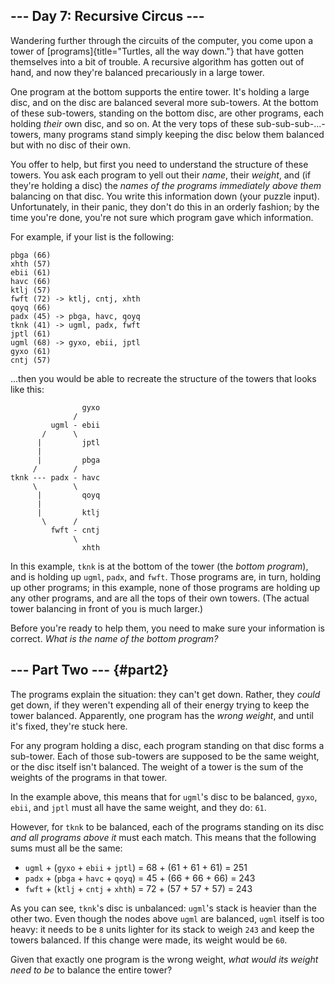 ## \-\-- Day 7: Recursive Circus \-\--

Wandering further through the circuits of the computer, you come upon a
tower of [programs]{title="Turtles, all the way down."} that have gotten
themselves into a bit of trouble. A recursive algorithm has gotten out
of hand, and now they\'re balanced precariously in a large tower.

One program at the bottom supports the entire tower. It\'s holding a
large disc, and on the disc are balanced several more sub-towers. At the
bottom of these sub-towers, standing on the bottom disc, are other
programs, each holding *their* own disc, and so on. At the very tops of
these sub-sub-sub-\...-towers, many programs stand simply keeping the
disc below them balanced but with no disc of their own.

You offer to help, but first you need to understand the structure of
these towers. You ask each program to yell out their *name*, their
*weight*, and (if they\'re holding a disc) the *names of the programs
immediately above them* balancing on that disc. You write this
information down (your puzzle input). Unfortunately, in their panic,
they don\'t do this in an orderly fashion; by the time you\'re done,
you\'re not sure which program gave which information.

For example, if your list is the following:

    pbga (66)
    xhth (57)
    ebii (61)
    havc (66)
    ktlj (57)
    fwft (72) -> ktlj, cntj, xhth
    qoyq (66)
    padx (45) -> pbga, havc, qoyq
    tknk (41) -> ugml, padx, fwft
    jptl (61)
    ugml (68) -> gyxo, ebii, jptl
    gyxo (61)
    cntj (57)

\...then you would be able to recreate the structure of the towers that
looks like this:

                    gyxo
                  /     
             ugml - ebii
           /      \     
          |         jptl
          |        
          |         pbga
         /        /
    tknk --- padx - havc
         \        \
          |         qoyq
          |             
          |         ktlj
           \      /     
             fwft - cntj
                  \     
                    xhth

In this example, `tknk` is at the bottom of the tower (the *bottom
program*), and is holding up `ugml`, `padx`, and `fwft`. Those programs
are, in turn, holding up other programs; in this example, none of those
programs are holding up any other programs, and are all the tops of
their own towers. (The actual tower balancing in front of you is much
larger.)

Before you\'re ready to help them, you need to make sure your
information is correct. *What is the name of the bottom program?*


## \-\-- Part Two \-\-- {#part2}

The programs explain the situation: they can\'t get down. Rather, they
*could* get down, if they weren\'t expending all of their energy trying
to keep the tower balanced. Apparently, one program has the *wrong
weight*, and until it\'s fixed, they\'re stuck here.

For any program holding a disc, each program standing on that disc forms
a sub-tower. Each of those sub-towers are supposed to be the same
weight, or the disc itself isn\'t balanced. The weight of a tower is the
sum of the weights of the programs in that tower.

In the example above, this means that for `ugml`\'s disc to be balanced,
`gyxo`, `ebii`, and `jptl` must all have the same weight, and they do:
`61`.

However, for `tknk` to be balanced, each of the programs standing on its
disc *and all programs above it* must each match. This means that the
following sums must all be the same:

-   `ugml` + (`gyxo` + `ebii` + `jptl`) = 68 + (61 + 61 + 61) = 251
-   `padx` + (`pbga` + `havc` + `qoyq`) = 45 + (66 + 66 + 66) = 243
-   `fwft` + (`ktlj` + `cntj` + `xhth`) = 72 + (57 + 57 + 57) = 243

As you can see, `tknk`\'s disc is unbalanced: `ugml`\'s stack is heavier
than the other two. Even though the nodes above `ugml` are balanced,
`ugml` itself is too heavy: it needs to be `8` units lighter for its
stack to weigh `243` and keep the towers balanced. If this change were
made, its weight would be `60`.

Given that exactly one program is the wrong weight, *what would its
weight need to be* to balance the entire tower?
